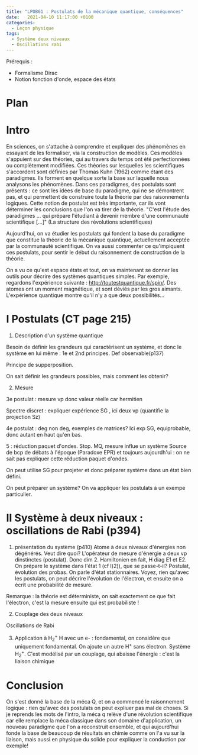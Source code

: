 ```yaml
---
title: "LPOB61 : Postulats de la mécanique quantique, conséquences"
date:   2021-04-10 11:17:00 +0100
categories:
  - Leçon physique
tags:
  - Système deux niveaux
  - Oscillations rabi
---
```

Prérequis : 
- Formalisme Dirac
- Notion fonction d'onde, espace des états

# Plan

# Intro
En sciences, on s'attache à comprendre et expliquer des phénomènes en essayant de les formaliser, via la construction de modèles. Ces modèles s'appuient sur des théories,
qui au travers du temps ont été perfectionnées ou complètement modifiées. Ces théories sur lesquelles les scientifiques s'accordent sont définies par Thomas Kuhn (1962) 
comme étant des paradigmes. Ils forment en quelque sorte la base sur laquelle nous analysons les phénomènes. Dans ces paradigmes, des postulats sont présents : ce sont les idées
de base du paradigme, qui ne se démontrent pas, et qui permettent de construire toute la théorie par des raisonnements logiques. Cette notion de postulat est très importante, car
 ils vont déterminer les conclusions que l'on va tirer de la théorie. "C'est l'étude des paradigmes ... qui prépare l'étudiant à devenir membre d'une communauté scientifique [...]" (La structure des révolutions scientifiques)
 
Aujourd'hui, on va étudier les postulats qui fondent la base du paradigme que constitue la théorie de la 
mécanique quantique, actuellement acceptée par la communauté scientifique. On va aussi commenter ce qu'impiquent ces postulats, pour sentir le début du raisonnement de 
construction de la théorie.
 

On a vu ce qu'est espace états et tout, on va maintenant se donner les outils pour décrire des systèmes quantiques simples. Par exemple, regardons l'expérience suivante : 
http://toutestquantique.fr/spin/. Des atomes ont un moment magnétique, et sont déviés par les gros aimants. L'expérience quantique montre qu'il n'y a que deux possibilités...

# I Postulats (CT page 215)
1) Description d'un système quantique

Besoin de définir les grandeurs qui caractérisent un système, et donc le système en lui même : 1e et 2nd principes. Def observable(p137)

Principe de supperposition.

On sait définir les grandeurs possibles, mais comment les obtenir?

2) Mesure

3e postulat : mesure vp donc valeur réelle car hermitien

Spectre discret : expliquer expérience SG , ici deux vp (quantifie la projection Sz)

4e postulat : deg non deg, exemples de matrices? Ici exp SG, equiprobable, donc autant en haut qu'en bas.

5 : réduction paquet d'ondes. Stop. MQ, mesure influe un système Source de bcp de débats à l'époque (Paradoxe EPR) et toujours aujourdh'ui : on ne sait pas expliquer cette réduction paquet d'ondes.

On peut utilise SG pour projeter et donc préparer système dans un état bien défini.

On peut préparer un système? On va appliquer les postulats à un exempe particulier.

# II Système à deux niveaux : oscillations de Rabi (p394)
1) présentation du système (p410)
Atome à deux niveaux d'énergies non dégénérés. Veut dire quoi? L'opérateur de mesure d'énergie a deux vp dinstinctes (postulat). Donc dim 2. Hamiltonien en fait, H diag E1 et E2. On prépare le système dans l'état 1 (cf I)2)), que se passe-t-il? Postulat, évolution des probas. On parle d'état stationnaires. Voyez, rien qu'avec les postulats, on peut 
décrire l'évolution de l'électron, et ensuite on a écrit une probabilité de mesure.

Remarque : la théorie est déterministe, on sait exactement ce que fait l'électron, c'est la mesure ensuite qui est probabiliste ! 

2) Couplage des deux niveaux

Oscillations de Rabi

3) Application à H<sub>2</sub><sup>+</sup>
H avec un e- : fondamental, on considère que uniquement fondamental. On ajoute un autre H<sup>+</sup> sans électron. Système H<sub>2</sub><sup>+</sup>. C'est modélisé par un couplage, qui abaisse l'énergie : c'est la liaison chimique

# Conclusion
On s'est donné la base de la méca Q, et on a commencé le raisonnement logique : rien qu'avec des postulats on peut expliuer pas mal de choses. Si je reprends les mots de l'intro, la méca q relève d'une révolution scientifique car elle remplace la méca classique dans son domaine d'application, un nouveau paradigme que l'on a reconstruit ensemble, et qui aujourd'hui fonde la base de beaucoup de résultats en chimie comme on l'a vu sur la liaison, mais aussi en physique du solide pour expliquer la conduction par exemple!
